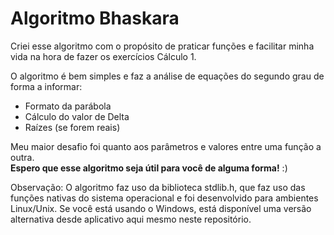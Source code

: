 # Algoritmo Bhaskara

Criei esse algoritmo com o propósito de praticar funções e facilitar minha vida na hora de fazer os exercícios Cálculo 1.</br>

O algoritmo é bem simples e faz a análise de equações do segundo grau de forma a informar:</br>

- Formato da parábola</br>
- Cálculo do valor de Delta</br>
- Raízes (se forem reais)</br>

Meu maior desafio foi quanto aos parâmetros e valores entre uma função a outra.</br>
<b>Espero que esse algoritmo seja útil para você de alguma forma!</b> :)

Observação: O algoritmo faz uso da biblioteca stdlib.h, que faz uso das funções nativas do sistema operacional e foi desenvolvido para ambientes Linux/Unix. Se você está usando o Windows, está disponível uma versão alternativa desde aplicativo aqui mesmo neste repositório.
